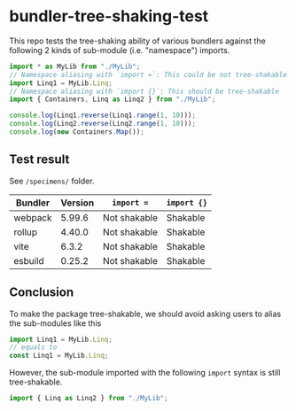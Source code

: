 # bundler-tree-shaking-test

This repo tests the tree-shaking ability of various bundlers against the following 2 kinds of sub-module (i.e. "namespace") imports.

```typescript
import * as MyLib from "./MyLib";
// Namespace aliasing with `import =`: This could be not tree-shakable
import Linq1 = MyLib.Linq;
// Namespace aliasing with `import {}`: This should be tree-shakable
import { Containers, Linq as Linq2 } from "./MyLib";

console.log(Linq1.reverse(Linq1.range(1, 10)));
console.log(Linq2.reverse(Linq2.range(1, 10)));
console.log(new Containers.Map());
```

## Test result

See `/specimens/` folder.

| Bundler   | Version   | `import =`   | `import {}` |
| --------- | --------- | ------------ | ----------- |
| webpack   | 5.99.6    | Not shakable | Shakable    |
| rollup    | 4.40.0    | Not shakable | Shakable    |
| vite      | 6.3.2     | Not shakable | Shakable    |
| esbuild   | 0.25.2    | Not shakable | Shakable    |

## Conclusion

To make the package tree-shakable, we should avoid asking users to alias the sub-modules like this

```typescript
import Linq1 = MyLib.Linq;
// equals to
const Linq1 = MyLib.Linq;
```

However, the sub-module imported with the following `import` syntax is still tree-shakable.

```typescript
import { Linq as Linq2 } from "./MyLib";
```

